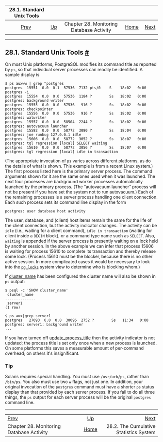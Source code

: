<!--?xml version="1.0" encoding="UTF-8" standalone="no"?-->

|                      28.1. Standard Unix Tools                      |                                                                  |                                          |                                                       |                                                                         |
| :-----------------------------------------------------------------: | :--------------------------------------------------------------- | :--------------------------------------: | ----------------------------------------------------: | ----------------------------------------------------------------------: |
| [Prev](monitoring.html "Chapter 28. Monitoring Database Activity")  | [Up](monitoring.html "Chapter 28. Monitoring Database Activity") | Chapter 28. Monitoring Database Activity | [Home](index.html "PostgreSQL 17devel Documentation") |  [Next](monitoring-stats.html "28.2. The Cumulative Statistics System") |

***

## 28.1. Standard Unix Tools [#](#MONITORING-PS)

[]()

On most Unix platforms, PostgreSQL modifies its command title as reported by `ps`, so that individual server processes can readily be identified. A sample display is

    $ ps auxww | grep ^postgres
    postgres  15551  0.0  0.1  57536  7132 pts/0    S    18:02   0:00 postgres -i
    postgres  15554  0.0  0.0  57536  1184 ?        Ss   18:02   0:00 postgres: background writer
    postgres  15555  0.0  0.0  57536   916 ?        Ss   18:02   0:00 postgres: checkpointer
    postgres  15556  0.0  0.0  57536   916 ?        Ss   18:02   0:00 postgres: walwriter
    postgres  15557  0.0  0.0  58504  2244 ?        Ss   18:02   0:00 postgres: autovacuum launcher
    postgres  15582  0.0  0.0  58772  3080 ?        Ss   18:04   0:00 postgres: joe runbug 127.0.0.1 idle
    postgres  15606  0.0  0.0  58772  3052 ?        Ss   18:07   0:00 postgres: tgl regression [local] SELECT waiting
    postgres  15610  0.0  0.0  58772  3056 ?        Ss   18:07   0:00 postgres: tgl regression [local] idle in transaction

(The appropriate invocation of `ps` varies across different platforms, as do the details of what is shown. This example is from a recent Linux system.) The first process listed here is the primary server process. The command arguments shown for it are the same ones used when it was launched. The next four processes are background worker processes automatically launched by the primary process. (The “autovacuum launcher” process will not be present if you have set the system not to run autovacuum.) Each of the remaining processes is a server process handling one client connection. Each such process sets its command line display in the form

    postgres: user database host activity

The user, database, and (client) host items remain the same for the life of the client connection, but the activity indicator changes. The activity can be `idle` (i.e., waiting for a client command), `idle in transaction` (waiting for client inside a `BEGIN` block), or a command type name such as `SELECT`. Also, `waiting` is appended if the server process is presently waiting on a lock held by another session. In the above example we can infer that process 15606 is waiting for process 15610 to complete its transaction and thereby release some lock. (Process 15610 must be the blocker, because there is no other active session. In more complicated cases it would be necessary to look into the [`pg_locks`](view-pg-locks.html "54.12. pg_locks") system view to determine who is blocking whom.)

If [cluster\_name](runtime-config-logging.html#GUC-CLUSTER-NAME) has been configured the cluster name will also be shown in `ps` output:

    $ psql -c 'SHOW cluster_name'
     cluster_name
    --------------
     server1
    (1 row)

    $ ps aux|grep server1
    postgres   27093  0.0  0.0  30096  2752 ?        Ss   11:34   0:00 postgres: server1: background writer
    ...

If you have turned off [update\_process\_title](runtime-config-logging.html#GUC-UPDATE-PROCESS-TITLE) then the activity indicator is not updated; the process title is set only once when a new process is launched. On some platforms this saves a measurable amount of per-command overhead; on others it's insignificant.

### Tip

Solaris requires special handling. You must use `/usr/ucb/ps`, rather than `/bin/ps`. You also must use two `w` flags, not just one. In addition, your original invocation of the `postgres` command must have a shorter `ps` status display than that provided by each server process. If you fail to do all three things, the `ps` output for each server process will be the original `postgres` command line.

***

|                                                                     |                                                                  |                                                                         |
| :------------------------------------------------------------------ | :--------------------------------------------------------------: | ----------------------------------------------------------------------: |
| [Prev](monitoring.html "Chapter 28. Monitoring Database Activity")  | [Up](monitoring.html "Chapter 28. Monitoring Database Activity") |  [Next](monitoring-stats.html "28.2. The Cumulative Statistics System") |
| Chapter 28. Monitoring Database Activity                            |       [Home](index.html "PostgreSQL 17devel Documentation")      |                                  28.2. The Cumulative Statistics System |
